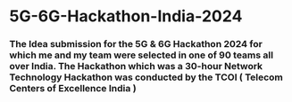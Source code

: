 # 5G-6G-Hackathon-India-2024

<h3>The Idea submission for the 5G & 6G Hackathon 2024 for which me and my team were selected in one of 90 teams all over India. The Hackathon which was a 30-hour Network Technology Hackathon was conducted by the TCOI ( Telecom Centers of Excellence India ) </h3>
